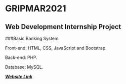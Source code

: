 # GRIPMAR2021
## Web Development Internship Project 
###Basic Banking System
<p>Front-end: HTML, CSS, JavaScript and Bootstrap.</p>
<p>Back-end: PHP.</p>
<p>Database: MySQL.</p>
<p><a href="http://half-round-bang.000webhostapp.com/"><b><u><i>Website Link</i></u></b></a></p>
